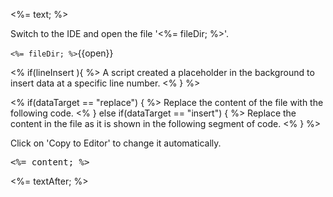 <%= text; %>

Switch to the IDE and open the file '<%= fileDir; %>'.

`<%= fileDir; %>`{{open}}

<% if(lineInsert ){ %>
A script created a placeholder in the background to insert data at a specific line number.
<% } %>

<% if(dataTarget == "replace") { %>
Replace the content of the file with the following code.
<% } else if(dataTarget == "insert") { %>
Replace the content in the file as it is shown in the following segment of code.
<% } %>

Click on 'Copy to Editor' to change it automatically.

<pre class="file" data-filename="<%= fileDir; %>" data-target="<%= dataTarget; %>" data-marker="<%= placeholder; %>">
<%= content; %></pre>

<%= textAfter; %>